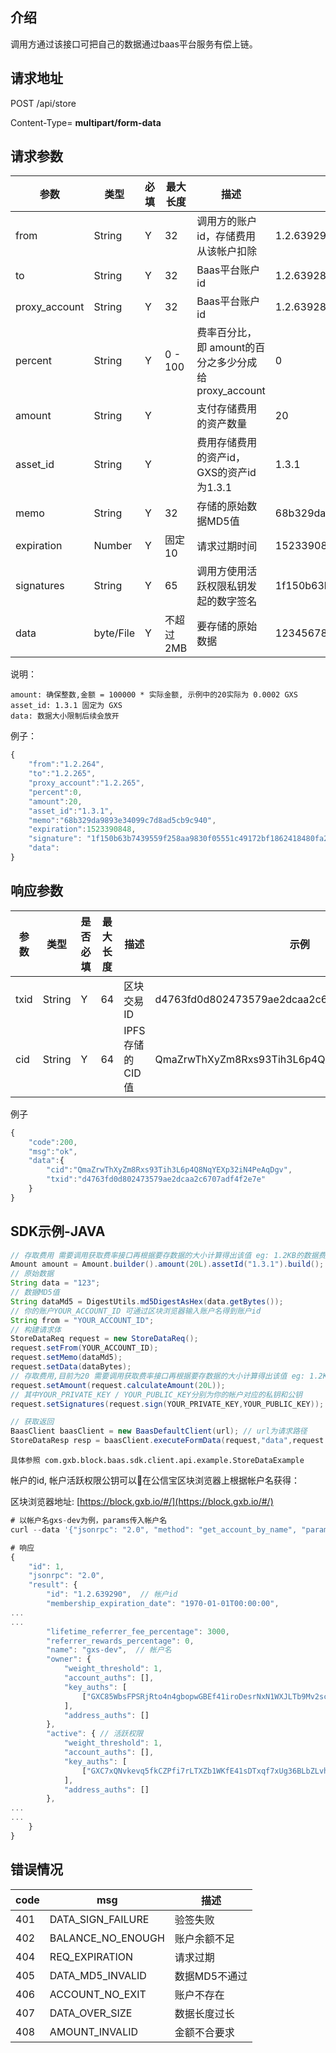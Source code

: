 ## 介绍

调用方通过该接口可把自己的数据通过baas平台服务有偿上链。

## 请求地址

POST /api/store

Content-Type= **multipart/form-data**

## 请求参数

| 参数 | 类型 | 必填 | 最大长度 | 描述 | 示例 |
| --- | --- | --- | --- | --- | --- |
| from | String | Y | 32 | 调用方的账户id，存储费用从该帐户扣除 | 1.2.639290 |
| to | String | Y | 32 | Baas平台账户id | 1.2.639287 |
| proxy\_account | String | Y | 32 | Baas平台账户id | 1.2.639287 |
| percent | String | Y | 0 - 100 | 费率百分比，即 amount的百分之多少分成给proxy\_account | 0 |
| amount | String | Y |  | 支付存储费用的资产数量 | 20 |
| asset\_id | String | Y |  | 费用存储费用的资产id， GXS的资产id为1.3.1 | 1.3.1 |
| memo | String | Y | 32 | 存储的原始数据MD5值 | 68b329da9893e34099c7d8ad5cb9c940 |
| expiration | Number | Y | 固定10 | 请求过期时间 | 1523390848 |
| signatures | String | Y | 65 | 调用方使用活跃权限私钥发起的数字签名 | 1f150b63b7439559f258aa9830f05551c49172bf1862418480fa261e7456dda8d67f08c2c6e86f716 |
| data | byte/File | Y | 不超过2MB | 要存储的原始数据 | 12345678asdfg\(\)\_:&lt;&gt;!@\#$%^&\*=-';\" ' |

说明：

```
amount: 确保整数,金额 = 100000 * 实际金额, 示例中的20实际为 0.0002 GXS
asset_id: 1.3.1 固定为 GXS 
data: 数据大小限制后续会放开
```

例子：

```js
{
    "from":"1.2.264",
    "to":"1.2.265",
    "proxy_account":"1.2.265",
    "percent":0,
    "amount":20,
    "asset_id":"1.3.1",
    "memo":"68b329da9893e34099c7d8ad5cb9c940",
    "expiration":1523390848,
    "signature": "1f150b63b7439559f258aa9830f05551c49172bf1862418480fa261e7456dda8d67f08c2c6e86f716",
    "data":
}
```

## 响应参数

| 参数 | 类型 | 是否必填 | 最大长度 | 描述 | 示例 |
| --- | --- | --- | --- | --- | --- |
| txid | String | Y | 64 | 区块交易ID | d4763fd0d802473579ae2dcaa2c6707adf4f2e7e |
| cid | String | Y | 64 | IPFS存储的CID值 | QmaZrwThXyZm8Rxs93Tih3L6p4Q8NqYEXp32iN4PeAqDgv |

例子

```js
{
    "code":200,
    "msg":"ok",
    "data":{
        "cid":"QmaZrwThXyZm8Rxs93Tih3L6p4Q8NqYEXp32iN4PeAqDgv",
        "txid":"d4763fd0d802473579ae2dcaa2c6707adf4f2e7e"
    }
}
```

## SDK示例-JAVA

```java
// 存取费用 需要调用获取费率接口再根据要存数据的大小计算得出该值 eg: 1.2KB的数据费用amount为 2*20=40
Amount amount = Amount.builder().amount(20L).assetId("1.3.1").build();
// 原始数据
String data = "123";
// 数据MD5值
String dataMd5 = DigestUtils.md5DigestAsHex(data.getBytes());
// 你的账户YOUR_ACCOUNT_ID 可通过区块浏览器输入账户名得到账户id
String from = "YOUR_ACCOUNT_ID";
// 构建请求体
StoreDataReq request = new StoreDataReq();
request.setFrom(YOUR_ACCOUNT_ID);
request.setMemo(dataMd5);
request.setData(dataBytes);
// 存取费用,目前为20 需要调用获取费率接口再根据要存数据的大小计算得出该值 eg: 1.2KB的数据费用amount为 2*20=40
request.setAmount(request.calculateAmount(20L));
// 其中YOUR_PRIVATE_KEY / YOUR_PUBLIC_KEY分别为你的帐户对应的私钥和公钥
request.setSignatures(request.sign(YOUR_PRIVATE_KEY,YOUR_PUBLIC_KEY));

// 获取返回
BaasClient baasClient = new BaasDefaultClient(url); // url为请求路径
StoreDataResp resp = baasClient.executeFormData(request,"data",request.getData());
```

```
具体参照 com.gxb.block.baas.sdk.client.api.example.StoreDataExample
```
帐户的id, 帐户活跃权限公钥可以在公信宝区块浏览器上根据帐户名获得：

区块浏览器地址: [https://block.gxb.io/#/](https://block.gxb.io/#/)

```js
# 以帐户名gxs-dev为例，params传入帐户名
curl --data '{"jsonrpc": "2.0", "method": "get_account_by_name", "params": ["gxs-dev"], "id": 1}' https://node1.gxb.io

# 响应
{
    "id": 1,
    "jsonrpc": "2.0",
    "result": {
        "id": "1.2.639290",  // 帐户id
        "membership_expiration_date": "1970-01-01T00:00:00",
...
...
        "lifetime_referrer_fee_percentage": 3000,
        "referrer_rewards_percentage": 0,
        "name": "gxs-dev",  // 帐户名
        "owner": {
            "weight_threshold": 1,
            "account_auths": [],
            "key_auths": [
                ["GXC85WbsFPSRjRto4n4gbopwGBEf41iroDesrNxN1WXJLTb9Mv2sc", 1]
            ],
            "address_auths": []
        },
        "active": { // 活跃权限
            "weight_threshold": 1,
            "account_auths": [],
            "key_auths": [
                ["GXC7xQNvkevq5fkCZPfi7rLTXZb1WKfE41sDTxqf7xUg36BLbZLvh", 1] // 活跃权限公钥
            ],
            "address_auths": []
        },
...
...
    }
}
```

## 

## 错误情况

| code | msg | 描述 |
| --- | --- | --- |
| 401 | DATA\_SIGN\_FAILURE | 验签失败 |
| 402 | BALANCE\_NO\_ENOUGH | 账户余额不足 |
| 404 | REQ\_EXPIRATION | 请求过期 |
| 405 | DATA\_MD5\_INVALID | 数据MD5不通过 |
| 406 | ACCOUNT\_NO\_EXIT | 账户不存在 |
| 407 | DATA\_OVER\_SIZE | 数据长度过长 |
| 408 | AMOUNT\_INVALID | 金额不合要求 |



